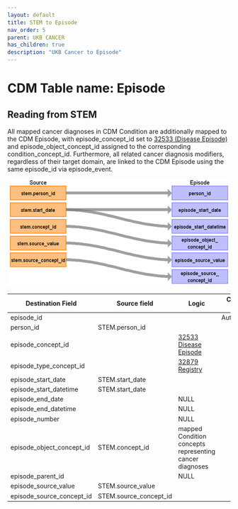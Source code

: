 ```yaml
---
layout: default
title: STEM to Episode
nav_order: 5
parent: UKB CANCER
has_children: true
description: "UKB Cancer to Episode"
---
```


# CDM Table name: Episode

## Reading from STEM  

All mapped cancer diagnoses in CDM Condition are additionally mapped to the CDM Episode, with episode_concept_id set to [32533 (Disease Episode)](https://athena.ohdsi.org/search-terms/terms/32533) and episode_object_concept_id assigned to the corresponding condition_concept_id. Furthermore, all related cancer diagnosis modifiers, regardless of their target domain, are linked to the CDM Episode using the same episode_id via episode_event.

![](images/ukb_cancer_stem_to_episode.png)

| Destination Field | Source field | Logic | Comment field | 
| --- | --- | --- | --- |
| episode_id | | | Autogenerate| 
| person_id | STEM.person_id |  |  |
| episode_concept_id |  | [32533 Disease Episode](https://athena.ohdsi.org/search-terms/terms/32533) |  |
| episode_type_concept_id |  | [32879 Registry](https://athena.ohdsi.org/search-terms/terms/32879) |  |
| episode_start_date | STEM.start_date |  | |
| episode_start_datetime | STEM.start_date |  | |
| episode_end_date |  | NULL | |
| episode_end_datetime |  | NULL | |
| episode_number |  | NULL | |
| episode_object_concept_id | STEM.concept_id | mapped Condition concepts representing cancer diagnoses | |
| episode_parent_id |  | NULL |  |
| episode_source_value | STEM.source_value |  |  |
| episode_source_concept_id | STEM.source_concept_id |  |  |
